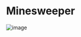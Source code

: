 # Minesweeper

![image](https://github.com/user-attachments/assets/edfa7c3e-7067-44fc-bd0e-547650be18c1)
